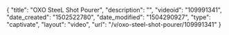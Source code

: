 {
    "title": "OXO SteeL Shot Pourer",
    "description": "",
    "videoid": "109991341",
    "date_created": "1502522780",
    "date_modified": "1504290927",
    "type": "captivate",
    "layout": "video",
    "url": "\/v\/oxo-steel-shot-pourer\/109991341"
}